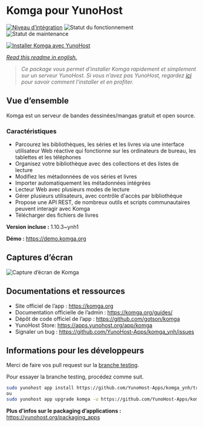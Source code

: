 <!--
N.B.: This README was automatically generated by https://github.com/YunoHost/apps/tree/master/tools/readme_generator
It shall NOT be edited by hand.
-->

# Komga pour YunoHost

[![Niveau d’intégration](https://dash.yunohost.org/integration/komga.svg)](https://dash.yunohost.org/appci/app/komga) ![Statut du fonctionnement](https://ci-apps.yunohost.org/ci/badges/komga.status.svg) ![Statut de maintenance](https://ci-apps.yunohost.org/ci/badges/komga.maintain.svg)

[![Installer Komga avec YunoHost](https://install-app.yunohost.org/install-with-yunohost.svg)](https://install-app.yunohost.org/?app=komga)

*[Read this readme in english.](./README.md)*

> *Ce package vous permet d’installer Komga rapidement et simplement sur un serveur YunoHost.
Si vous n’avez pas YunoHost, regardez [ici](https://yunohost.org/#/install) pour savoir comment l’installer et en profiter.*

## Vue d’ensemble

Komga est un serveur de bandes dessinées/mangas gratuit et open source.

### Caractéristiques

- Parcourez les bibliothèques, les séries et les livres via une interface utilisateur Web réactive qui fonctionne sur les ordinateurs de bureau, les tablettes et les téléphones
- Organisez votre bibliothèque avec des collections et des listes de lecture
- Modifiez les métadonnées de vos séries et livres
- Importer automatiquement les métadonnées intégrées
- Lecteur Web avec plusieurs modes de lecture
- Gérer plusieurs utilisateurs, avec contrôle d'accès par bibliothèque
- Propose une API REST, de nombreux outils et scripts communautaires peuvent interagir avec Komga
- Télécharger des fichiers de livres

**Version incluse :** 1.10.3~ynh1

**Démo :** https://demo.komga.org

## Captures d’écran

![Capture d’écran de Komga](./doc/screenshots/home.png)

## Documentations et ressources

* Site officiel de l’app : <https://komga.org>
* Documentation officielle de l’admin : <https://komga.org/guides/>
* Dépôt de code officiel de l’app : <https://github.com/gotson/komga>
* YunoHost Store: <https://apps.yunohost.org/app/komga>
* Signaler un bug : <https://github.com/YunoHost-Apps/komga_ynh/issues>

## Informations pour les développeurs

Merci de faire vos pull request sur la [branche testing](https://github.com/YunoHost-Apps/komga_ynh/tree/testing).

Pour essayer la branche testing, procédez comme suit.

``` bash
sudo yunohost app install https://github.com/YunoHost-Apps/komga_ynh/tree/testing --debug
ou
sudo yunohost app upgrade komga -u https://github.com/YunoHost-Apps/komga_ynh/tree/testing --debug
```

**Plus d’infos sur le packaging d’applications :** <https://yunohost.org/packaging_apps>